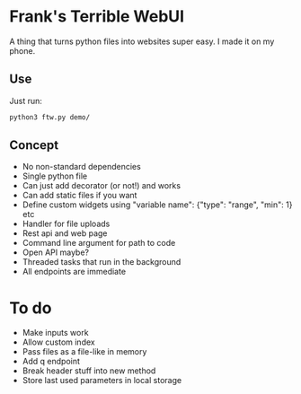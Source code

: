 # Frank's Terrible WebUI

A thing that turns python files into websites super easy. I made it on my phone.

## Use

Just run:

```bash
python3 ftw.py demo/
```

## Concept

- No non-standard dependencies
- Single python file
- Can just add decorator (or not!) and works
- Can add static files if you want
- Define custom widgets using "variable name": {"type": "range", "min": 1} etc
- Handler for file uploads
- Rest api and web page
- Command line argument for path to code
- Open API maybe?
- Threaded tasks that run in the background
- All endpoints are immediate

# To do

- Make inputs work
- Allow custom index
- Pass files as a file-like in memory
- Add q endpoint
- Break header stuff into new method
- Store last used parameters in local storage

